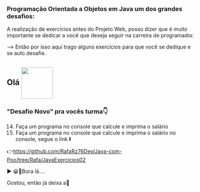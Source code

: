 ### Programação Orientada a Objetos em Java um dos grandes desafios: 
A realização de exercícios antes do Projeto Web, posso dizer que é muito importante se dedicar 
a você que deseja seguir na carreira de programador.

--> Então por isso aqui trago alguns exercícios para que você se dedique e se auto desafie. 

## Olá  <img src="https://media.giphy.com/media/l1J9sBOqBIvnafnUc/giphy.gif" align="center" width="85">

### "Desafio Novo" pra vocês turma👇
14. Faça um programa no console que calcule e imprima o salário
15. Faça um programa no console que calcule e imprima o salário no console, segue o link ⏬

 👉https://github.com/RafaRz76Dev/Java-com-Poo/tree/Rafa/JavaExercicios02

▶ 😀👀Bora lá....

Gostou, então já deixa a🌟

